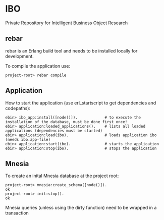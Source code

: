 # IBO
Private Repository for Intelligent Business Object Research

## rebar
rebar is an Erlang build tool and needs to be installed locally for development.

To compile the application use:
```shell
project-root> rebar compile
```

## Application
How to start the application (use erl_startscript to get dependencies and codepaths):
```shell
ebin> ibo_app:install([node()]).            # to execute the installation of the database, must be done first once!
ebin> application:loaded_applications().    # lists all loaded applications (dependencies must be started)
ebin> application:load(ibo).                # loads application ibo (needs ibo.app-file)
ebin> application:start(ibo).               # starts the application
ebin> application:stop(ibo).                # stops the application
```

## Mnesia
To create an inital Mnesia database at the project root:
```shell
project-root> mnesia:create_schema([node()]).
ok
project-root> init:stop().
ok
```
Mnesia queries (unless using the dirty function) need to be wrapped in a transaction